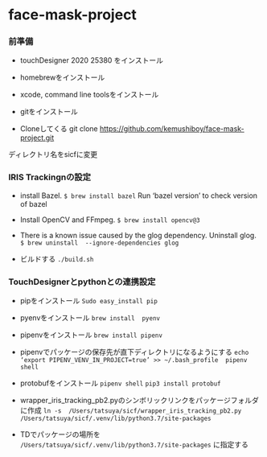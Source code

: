 # face-mask-project


### 前準備
- touchDesigner  2020 25380 をインストール

- homebrewをインストール

- xcode, command line toolsをインストール

- gitをインストール

- Cloneしてくる
git clone https://github.com/kemushiboy/face-mask-project.git

ディレクトリ名をsicfに変更

### IRIS Trackingnの設定

- install Bazel.
`$ brew install bazel`
Run ‘bazel version’ to check version of bazel

- Install OpenCV and FFmpeg.
`$ brew install opencv@3`

- There is a known issue caused by the glog dependency. Uninstall glog.
`$ brew uninstall  --ignore-dependencies glog`

- ビルドする
`./build.sh`

### TouchDesignerとpythonとの連携設定
- pipをインストール
`Sudo easy_install pip`

- pyenvをインストール
`brew install  pyenv`

- pipenvをインストール
`brew install pipenv`

- pipenvでパッケージの保存先が直下ディレクトリになるようにする
`echo ‘export PIPENV_VENV_IN_PROJECT=true’ >> ~/.bash_profile  pipenv shell` 

- protobufをインストール
`pipenv shell`
`pip3 install protobuf`

- wrapper_iris_tracking_pb2.pyのシンボリックリンクをパッケージフォルダに作成
`ln -s  /Users/tatsuya/sicf/wrapper_iris_tracking_pb2.py  /Users/tatsuya/sicf/.venv/lib/python3.7/site-packages`

- TDでパッケージの場所を
`/Users/tatsuya/sicf/.venv/lib/python3.7/site-packages`
に指定する
